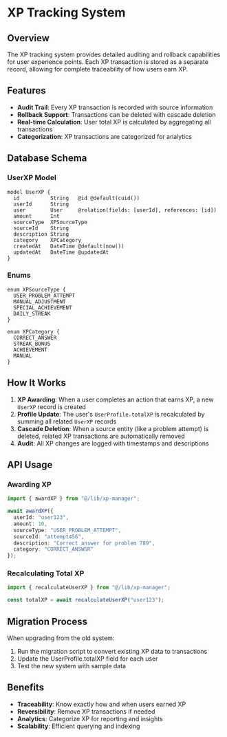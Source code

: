 # XP Tracking System

## Overview
The XP tracking system provides detailed auditing and rollback capabilities for user experience points. Each XP transaction is stored as a separate record, allowing for complete traceability of how users earn XP.

## Features
- **Audit Trail**: Every XP transaction is recorded with source information
- **Rollback Support**: Transactions can be deleted with cascade deletion
- **Real-time Calculation**: User total XP is calculated by aggregating all transactions
- **Categorization**: XP transactions are categorized for analytics

## Database Schema

### UserXP Model
```prisma
model UserXP {
  id          String   @id @default(cuid())
  userId      String
  user        User     @relation(fields: [userId], references: [id])
  amount      Int
  sourceType  XPSourceType
  sourceId    String
  description String
  category    XPCategory
  createdAt   DateTime @default(now())
  updatedAt   DateTime @updatedAt
}
```

### Enums
```prisma
enum XPSourceType {
  USER_PROBLEM_ATTEMPT
  MANUAL_ADJUSTMENT
  SPECIAL_ACHIEVEMENT
  DAILY_STREAK
}

enum XPCategory {
  CORRECT_ANSWER
  STREAK_BONUS
  ACHIEVEMENT
  MANUAL
}
```

## How It Works

1. **XP Awarding**: When a user completes an action that earns XP, a new `UserXP` record is created
2. **Profile Update**: The user's `UserProfile.totalXP` is recalculated by summing all related `UserXP` records
3. **Cascade Deletion**: When a source entity (like a problem attempt) is deleted, related XP transactions are automatically removed
4. **Audit**: All XP changes are logged with timestamps and descriptions

## API Usage

### Awarding XP
```typescript
import { awardXP } from "@/lib/xp-manager";

await awardXP({
  userId: "user123",
  amount: 10,
  sourceType: "USER_PROBLEM_ATTEMPT",
  sourceId: "attempt456",
  description: "Correct answer for problem 789",
  category: "CORRECT_ANSWER"
});
```

### Recalculating Total XP
```typescript
import { recalculateUserXP } from "@/lib/xp-manager";

const totalXP = await recalculateUserXP("user123");
```

## Migration Process

When upgrading from the old system:
1. Run the migration script to convert existing XP data to transactions
2. Update the UserProfile.totalXP field for each user
3. Test the new system with sample data

## Benefits
- **Traceability**: Know exactly how and when users earned XP
- **Reversibility**: Remove XP transactions if needed
- **Analytics**: Categorize XP for reporting and insights
- **Scalability**: Efficient querying and indexing